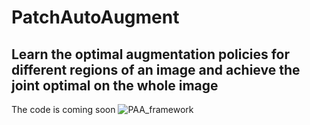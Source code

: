 # PatchAutoAugment
## Learn the optimal augmentation policies for different regions of an image and achieve the joint optimal on the whole image
The code is coming soon
![PAA_framework](http://github.com/LinShiqi047/PatchAutoAugment/figure/framework.jpg)
